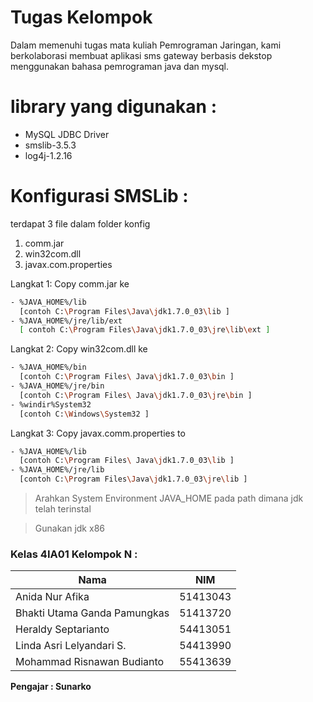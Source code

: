 # Tugas Kelompok



Dalam memenuhi tugas mata kuliah Pemrograman Jaringan, kami berkolaborasi membuat aplikasi sms gateway berbasis dekstop menggunakan bahasa pemrograman java dan mysql.

# library yang digunakan :
  - MySQL JDBC Driver
  - smslib-3.5.3
  - log4j-1.2.16

# Konfigurasi SMSLib :
terdapat 3 file dalam folder konfig 
  1. comm.jar
  2. win32com.dll
  3. javax.com.properties
 

Langkat 1: Copy comm.jar ke
```sh
- %JAVA_HOME%/lib  
  [contoh C:\Program Files\Java\jdk1.7.0_03\lib ]
- %JAVA_HOME%/jre/lib/ext
  [ contoh C:\Program Files\Java\jdk1.7.0_03\jre\lib\ext ]
```

Langkat 2: Copy win32com.dll ke
```sh
- %JAVA_HOME%/bin
  [contoh C:\Program Files\ Java\jdk1.7.0_03\bin ]
- %JAVA_HOME%/jre/bin
  [contoh C:\Program Files\ Java\jdk1.7.0_03\jre\bin ]
- %windir%System32
  [contoh C:\Windows\System32 ] 
```

Langkat 3: Copy javax.comm.properties to
```sh
- %JAVA_HOME%/lib
  [contoh C:\Program Files\ Java\jdk1.7.0_03\lib ]
- %JAVA_HOME%/jre/lib
  [contoh C:\Program Files\Java\jdk1.7.0_03\jre\lib ]
```
> Arahkan System Environment JAVA_HOME pada path dimana jdk telah terinstal

> Gunakan jdk x86


### Kelas 4IA01 Kelompok N :

| Nama | NIM |
| ------ | ------ |
| Anida Nur Afika | 51413043 |
| Bhakti Utama Ganda Pamungkas   | 51413720 |
| Heraldy Septarianto | 54413051 |
| Linda Asri Lelyandari S. | 54413990 |
| Mohammad Risnawan Budianto | 55413639 |
**Pengajar : Sunarko**
